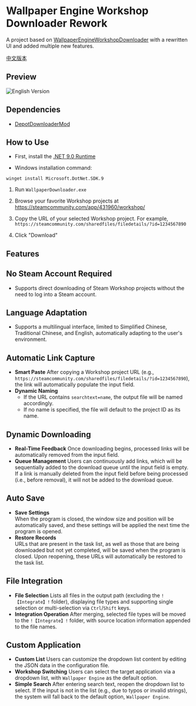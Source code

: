 # Wallpaper Engine Workshop Downloader Rework

A project based on [WallpaperEngineWorkshopDownloader](https://github.com/oureveryday/WallpaperEngineWorkshopDownloader) with a rewritten UI and added multiple new features.

[中文版本](README_zh-TW.md)

## Preview

![English Version](https://github.com/user-attachments/assets/7d4786d6-4826-41da-b6ee-ea8faa634077)

## Dependencies

- [DepotDownloaderMod](https://github.com/oureveryday/DepotDownloaderMod)

## How to Use

* First, install the [.NET 9.0 Runtime](https://dotnet.microsoft.com/download/dotnet/9.0/runtime)

* Windows installation command:
```
winget install Microsoft.DotNet.SDK.9
```

1. Run `WallpaperDownloader.exe`

2. Browse your favorite Workshop projects at <https://steamcommunity.com/app/431960/workshop/>

3. Copy the URL of your selected Workshop project. For example, `https://steamcommunity.com/sharedfiles/filedetails/?id=1234567890`

4. Click "Download"

## Features

## **No Steam Account Required**
- Supports direct downloading of Steam Workshop projects without the need to log into a Steam account.

## **Language Adaptation**
- Supports a multilingual interface, limited to Simplified Chinese, Traditional Chinese, and English, automatically adapting to the user's environment.

## **Automatic Link Capture**
- **Smart Paste**
  After copying a Workshop project URL (e.g., `https://steamcommunity.com/sharedfiles/filedetails/?id=1234567890`), the link will automatically populate the input field.
- **Dynamic Naming**
  - If the URL contains `searchtext=name`, the output file will be named accordingly.
  - If no name is specified, the file will default to the project ID as its name.

## **Dynamic Downloading**
- **Real-Time Feedback**
  Once downloading begins, processed links will be automatically removed from the input field.
- **Queue Management**
  Users can continuously add links, which will be sequentially added to the download queue until the input field is empty. If a link is manually deleted from the input field before being processed (i.e., before removal), it will not be added to the download queue.

## **Auto Save**
- **Save Settings**  
  When the program is closed, the window size and position will be automatically saved, and these settings will be applied the next time the program is opened.
- **Restore Records**  
  URLs that are present in the task list, as well as those that are being downloaded but not yet completed, will be saved when the program is closed. Upon reopening, these URLs will automatically be restored to the task list.

## **File Integration**
- **File Selection**
  Lists all files in the output path (excluding the `!【Integrate】!` folder), displaying file types and supporting single selection or multi-selection via `Ctrl`/`Shift` keys.
- **Integration Operation**
  After merging, selected file types will be moved to the `!【Integrate】!` folder, with source location information appended to the file names.

## **Custom Application**
- **Custom List**
  Users can customize the dropdown list content by editing the JSON data in the configuration file.
- **Workshop Switching**
  Users can select the target application via a dropdown list, with `Wallpaper Engine` as the default option.
- **Simple Search**
  After entering search text, reopen the dropdown list to select. If the input is not in the list (e.g., due to typos or invalid strings), the system will fall back to the default option, `Wallpaper Engine`.